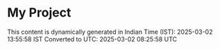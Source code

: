 # My Project

This content is dynamically generated in Indian Time (IST): 2025-03-02 13:55:58 IST
Converted to UTC: 2025-03-02 08:25:58 UTC
